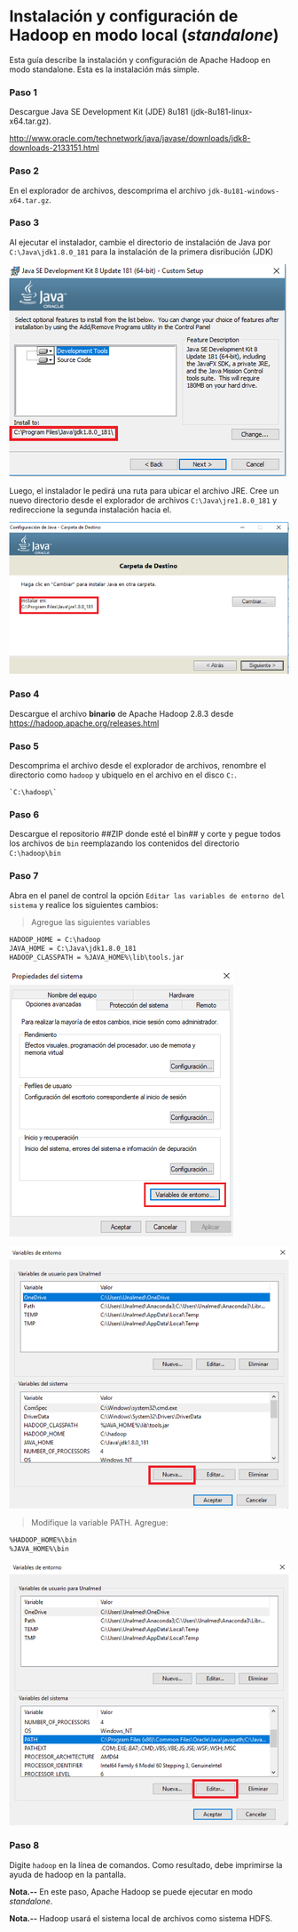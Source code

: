 # Instalación y configuración de Hadoop en modo local (*standalone*)


Esta guía describe la instalación y configuración  de Apache Hadoop en modo standalone. 
Esta es la instalación más simple.


### Paso 1

Descargue Java SE Development Kit (JDE) 8u181 (jdk-8u181-linux-x64.tar.gz). 

http://www.oracle.com/technetwork/java/javase/downloads/jdk8-downloads-2133151.html


### Paso 2

En el explorador de archivos, descomprima el archivo `jdk-8u181-windows-x64.tar.gz`.


### Paso 3

Al ejecutar el instalador, cambie el directorio de instalación de Java por `C:\Java\jdk1.8.0_181` para la instalación de la primera disribución (JDK)

![alt](images/wdw-java-dir.PNG)

Luego, el instalador le pedirá una ruta para ubicar el archivo JRE. Cree un nuevo directorio desde el explorador de archivos `C:\Java\jre1.8.0_181` y redireccione la segunda instalación hacia el.

![alt](images/wdw-java-dir2.PNG)


### Paso 4 

Descargue el archivo **binario** de Apache Hadoop 2.8.3 desde https://hadoop.apache.org/releases.html


### Paso 5

Descomprima el archivo desde el explorador de archivos, renombre el directorio como `hadoop` y ubiquelo en el archivo en el disco `C:`.

    `C:\hadoop\`
    

### Paso 6

Descargue el repositorio ##ZIP donde esté el bin## y corte y pegue todos los archivos de  `bin` reemplazando los contenidos del directorio `C:\hadoop\bin`

### Paso 7

Abra en el panel de control la opción  `Editar las variables de entorno del sistema` y realice los siguientes cambios:

> Agregue las siguientes variables

    HADOOP_HOME = C:\hadoop
    JAVA_HOME = C:\Java\jdk1.8.0_181
    HADOOP_CLASSPATH = %JAVA_HOME%\lib\tools.jar
    
![alt](images/var-1.png)

![alt](images/var-2.PNG)
    
> Modifique la variable PATH. Agregue:

    %HADOOP_HOME%\bin
    %JAVA_HOME%\bin

![alt](images/var-3.PNG)


### Paso 8

Digite `hadoop` en la línea de comandos. 
Como resultado, debe imprimirse la ayuda de hadoop en la pantalla.


**Nota.--** En este paso, Apache Hadoop se puede ejecutar en modo *standalone*.

**Nota.--** Hadoop usará el sistema local de archivos como sistema HDFS.
